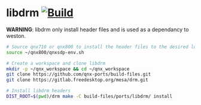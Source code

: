 # libdrm [![Build](https://github.com/qnx-ports/build-files/actions/workflows/libdrm.yml/badge.svg)](https://github.com/qnx-ports/build-files/actions/workflows/libdrm.yml)

**WARNING**: libdrm only install header files and is used as a dependancy to weston.

```bash
# Source qnx710 or qnx800 to install the header files to the desired location
source ~/qnx800/qnxsdp-env.sh 

# Create a workspace and clone libdrm
mkdir -p ~/qnx_workspace && cd ~/qnx_workspace
git clone https://github.com/qnx-ports/build-files.git
git clone https://gitlab.freedesktop.org/mesa/drm.git

# Install libdrm headers
DIST_ROOT=$(pwd)/drm make -C build-files/ports/libdrm/ install
```